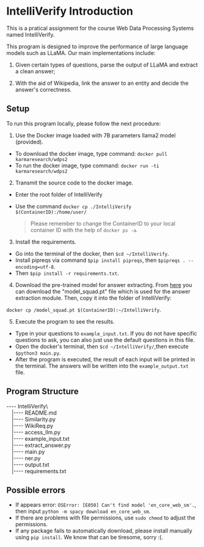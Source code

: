 # IntelliVerify Introduction
This is a pratical assignment for the course Web Data Processing Systems named IntelliVerify.

This program is designed to improve the performance of large language models such as LLaMA. Our main implementations include: 

1) Given certain types of questions, parse the output of LLaMA and extract a clean answer;

2) With the aid of Wikipedia, link the answer to an entity and decide the answer's correctness.

## Setup
To run this program locally, please follow the next procedure:

1. Use the Docker image loaded with 7B parameters llama2 model (provided).

- To download the docker image, type command: `docker pull karmaresearch/wdps2`
- To run the docker image, type command: `docker run -ti karmaresearch/wdps2`
2. Transmit the source code to the docker image.
- Enter the root folder of IntelliVerify

- Use the command `docker cp ./IntelliVerify $(ContainerID):/home/user/`

  > Please remember to change the ContainerID to your local container ID with the help of `docker ps -a`.

3. Install the requirements.

  - Go into the terminal of the docker, then `$cd ~/IntelliVerify`.
  - Install pipreqs via command `$pip install pipreqs`, then `$pipreqs . --encoding=utf-8`.
  - Then `$pip install -r requirements.txt`.

4. Download the pre-trained model for answer extracting.
   From [here](https://drive.google.com/file/d/1Az-K97XyECQ7Drvf_6MdCOVxBv9Shi2B/view?usp=drive_link) you can download the "model_squad.pt" file which is used for the answer extraction module.
   Then, copy it into the folder of IntelliVerify: 

​		`docker cp /model_squad.pt $(ContainerID):~/IntelliVerify`.

5. Execute the program to see the results.

- Type in your questions to `example_input.txt`. If you do not have specific questions to ask, you can also just use the default questions in this file. 
- Open the docker's terminal, then `$cd ~/IntelliVerify/`,then execute `$python3 main.py`.
 - After the program is executed, the result of each input will be printed in the terminal. The answers will be written into the `example_output.txt` file.
## Program Structure
---- IntelliVerify\  
&emsp;|---- README.md  
&emsp;|---- Similarity.py  
&emsp;|---- WikiReq.py   
&emsp;|---- access_llm.py    
&emsp;|---- example_input.txt  
&emsp;|---- extract_answer.py  
&emsp;|---- main.py  
&emsp;|---- ner.py  
&emsp;|---- output.txt  
&emsp;|---- requirements.txt  
## Possible errors

- If appears error: `OSError: [E050] Can't find model 'en_core_web_sm'.`, then input `python -m spacy download en_core_web_sm`.
- If there are problems with file permissions, use `sudo chmod` to adjust the permissions.
- If any package fails to automatically download, please install manually using `pip install`. We know that can be tiresome, sorry :(.
